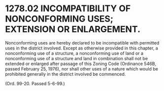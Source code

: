 1278.02 INCOMPATIBILITY OF NONCONFORMING USES; EXTENSION OR ENLARGEMENT.
========================================================================

Nonconforming uses are hereby declared to be incompatible with permitted
uses in the district involved. Except as otherwise provided in this
chapter, a nonconforming use of a structure, a nonconforming use of land
or a nonconforming use of a structure and land in combination shall not
be extended or enlarged after passage of this Zoning Code (Ordinance
546B, passed February 25, 1976), nor shall other uses of a nature which
would be prohibited generally in the district involved be commenced.

(Ord. 99-20. Passed 5-6-99.)
